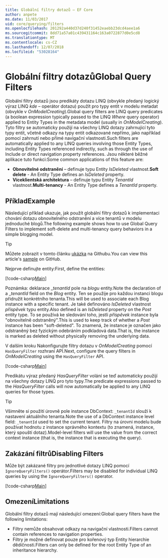 ```yaml
---
title: Globální filtry dotazů – EF Core
author: anpete
ms.date: 11/03/2017
uid: core/querying/filters
ms.openlocfilehash: 201292a440d37d240f31452eaebb23dcd4aee1a6
ms.sourcegitcommit: 8dd71a57a01c439431164c163a0722877d0e5cd8
ms.translationtype: MT
ms.contentlocale: cs-CZ
ms.lasthandoff: 12/07/2018
ms.locfileid: "53028164"
---
```

# <a name="global-query-filters"></a><span data-ttu-id="af121-102">Globální filtry dotazů</span><span class="sxs-lookup"><span data-stu-id="af121-102">Global Query Filters</span></span>

<span data-ttu-id="af121-103">Globální filtry dotazů jsou predikáty dotazu LINQ (obvykle předaný logický výraz LINQ *kde* – operátor dotazu) použít pro typy entit v modelu metadat (obvykle v *OnModelCreating*).</span><span class="sxs-lookup"><span data-stu-id="af121-103">Global query filters are LINQ query predicates (a boolean expression typically passed to the LINQ *Where* query operator) applied to Entity Types in the metadata model (usually in *OnModelCreating*).</span></span> <span data-ttu-id="af121-104">Tyto filtry se automaticky použijí na všechny LINQ dotazy zahrnující tyto typy entit, včetně odkazy na typy entit odkazované nepřímo, jako například pomocí zahrnutí nebo přímé navigační vlastnosti.</span><span class="sxs-lookup"><span data-stu-id="af121-104">Such filters are automatically applied to any LINQ queries involving those Entity Types, including Entity Types referenced indirectly, such as through the use of Include or direct navigation property references.</span></span> <span data-ttu-id="af121-105">Jsou některé běžné aplikace tuto funkci:</span><span class="sxs-lookup"><span data-stu-id="af121-105">Some common applications of this feature are:</span></span>

* <span data-ttu-id="af121-106">**Obnovitelné odstranění** – definuje typu Entity *IsDeleted* vlastnost.</span><span class="sxs-lookup"><span data-stu-id="af121-106">**Soft delete** - An Entity Type defines an *IsDeleted* property.</span></span>
* <span data-ttu-id="af121-107">**Víceklientská architektura** – definuje typu Entity *TenantId* vlastnost.</span><span class="sxs-lookup"><span data-stu-id="af121-107">**Multi-tenancy** - An Entity Type defines a *TenantId* property.</span></span>

## <a name="example"></a><span data-ttu-id="af121-108">Příklad</span><span class="sxs-lookup"><span data-stu-id="af121-108">Example</span></span>

<span data-ttu-id="af121-109">Následující příklad ukazuje, jak použít globální filtry dotazů k implementaci chování dotazu obnovitelného odstranění a více tenantů v modelu jednoduché blogů.</span><span class="sxs-lookup"><span data-stu-id="af121-109">The following example shows how to use Global Query Filters to implement soft-delete and multi-tenancy query behaviors in a simple blogging model.</span></span>

> [!TIP]
> <span data-ttu-id="af121-110">Můžete zobrazit v tomto článku [ukázka](https://github.com/aspnet/EntityFramework.Docs/tree/master/samples/core/QueryFilters) na Githubu.</span><span class="sxs-lookup"><span data-stu-id="af121-110">You can view this article's [sample](https://github.com/aspnet/EntityFramework.Docs/tree/master/samples/core/QueryFilters) on GitHub.</span></span>

<span data-ttu-id="af121-111">Nejprve definujte entity:</span><span class="sxs-lookup"><span data-stu-id="af121-111">First, define the entities:</span></span>

[!code-csharp[Main](../../../samples/core/QueryFilters/Program.cs#Entities)]

<span data-ttu-id="af121-112">Poznámka: deklarace __tenantId_ pole na _blogu_ entity.</span><span class="sxs-lookup"><span data-stu-id="af121-112">Note the declaration of a __tenantId_ field on the _Blog_ entity.</span></span> <span data-ttu-id="af121-113">Ten se použije pro každou instanci blogu přidružit konkrétního tenanta.</span><span class="sxs-lookup"><span data-stu-id="af121-113">This will be used to associate each Blog instance with a specific tenant.</span></span> <span data-ttu-id="af121-114">Je také definováno _IsDeleted_ vlastnost _příspěvek_ typu entity.</span><span class="sxs-lookup"><span data-stu-id="af121-114">Also defined is an _IsDeleted_ property on the _Post_ entity type.</span></span> <span data-ttu-id="af121-115">To se používá ke sledování toho, jestli _příspěvek_ instance byla "obnovitelně odstraněný".</span><span class="sxs-lookup"><span data-stu-id="af121-115">This is used to keep track of whether a _Post_ instance has been "soft-deleted".</span></span> <span data-ttu-id="af121-116">To znamená, že instance je označen jako odstraněný bez fyzickým odebráním podkladová data.</span><span class="sxs-lookup"><span data-stu-id="af121-116">That is, the instance is marked as deleted without physically removing the underlying data.</span></span>

<span data-ttu-id="af121-117">V dalším kroku Nakonfigurujte filtry dotazu v _OnModelCreating_ pomocí ```HasQueryFilter``` rozhraní API.</span><span class="sxs-lookup"><span data-stu-id="af121-117">Next, configure the query filters in _OnModelCreating_ using the ```HasQueryFilter``` API.</span></span>

[!code-csharp[Main](../../../samples/core/QueryFilters/Program.cs#Configuration)]

<span data-ttu-id="af121-118">Predikátu výraz předaný _HasQueryFilter_ volání se teď automaticky použijí na všechny dotazy LINQ pro tyto typy.</span><span class="sxs-lookup"><span data-stu-id="af121-118">The predicate expressions passed to the _HasQueryFilter_ calls will now automatically be applied to any LINQ queries for those types.</span></span>

> [!TIP]
> <span data-ttu-id="af121-119">Všimněte si použití úrovně pole instance DbContext: ```_tenantId``` slouží k nastavení aktuálního tenanta.</span><span class="sxs-lookup"><span data-stu-id="af121-119">Note the use of a DbContext instance level field: ```_tenantId``` used to set the current tenant.</span></span> <span data-ttu-id="af121-120">Filtry na úrovni modelu bude používat hodnotu z instance správného kontextu (to znamená, instance, který spouští dotaz).</span><span class="sxs-lookup"><span data-stu-id="af121-120">Model-level filters will use the value from the correct context instance (that is, the instance that is executing the query).</span></span>

## <a name="disabling-filters"></a><span data-ttu-id="af121-121">Zakázání filtrů</span><span class="sxs-lookup"><span data-stu-id="af121-121">Disabling Filters</span></span>

<span data-ttu-id="af121-122">Může být zakázané filtry pro jednotlivé dotazy LINQ pomocí ```IgnoreQueryFilters()``` operátor.</span><span class="sxs-lookup"><span data-stu-id="af121-122">Filters may be disabled for individual LINQ queries by using the ```IgnoreQueryFilters()``` operator.</span></span>

[!code-csharp[Main](../../../samples/core/QueryFilters/Program.cs#IgnoreFilters)]

## <a name="limitations"></a><span data-ttu-id="af121-123">Omezení</span><span class="sxs-lookup"><span data-stu-id="af121-123">Limitations</span></span>

<span data-ttu-id="af121-124">Globální filtry dotazů mají následující omezení:</span><span class="sxs-lookup"><span data-stu-id="af121-124">Global query filters have the following limitations:</span></span>

* <span data-ttu-id="af121-125">Filtry nemůže obsahovat odkazy na navigační vlastnosti.</span><span class="sxs-lookup"><span data-stu-id="af121-125">Filters cannot contain references to navigation properties.</span></span>
* <span data-ttu-id="af121-126">Filtry je možné definovat pouze pro kořenový typ Entity hierarchie dědičnosti.</span><span class="sxs-lookup"><span data-stu-id="af121-126">Filters can only be defined for the root Entity Type of an inheritance hierarchy.</span></span>

